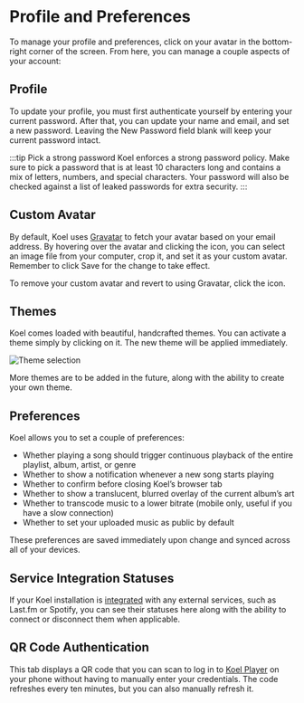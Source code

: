 # Profile and Preferences

To manage your profile and preferences, click on your avatar in the bottom-right corner of the screen.
From here, you can manage a couple aspects of your account:

## Profile

To update your profile, you must first authenticate yourself by entering your current password.
After that, you can update your name and email, and set a new password.
Leaving the New Password field blank will keep your current password intact.

:::tip Pick a strong password
Koel enforces a strong password policy.
Make sure to pick a password that is at least 10 characters long and contains a mix of letters, numbers, and special characters.
Your password will also be checked against a list of leaked passwords for extra security.
:::

## Custom Avatar

By default, Koel uses [Gravatar](https://gravatar.com) to fetch your avatar based on your email address.
By hovering over the avatar and clicking the <InterfaceIcon :src="uploadIcon" /> icon, you can select an image file from your computer, crop it, and set it as your custom avatar.
Remember to click Save for the change to take effect.

To remove your custom avatar and revert to using Gravatar, click the <InterfaceIcon :src="timesIcon" /> icon.

## Themes

Koel comes loaded with beautiful, handcrafted themes. You can activate a theme simply by clicking on it. The new theme
will be applied immediately.

![Theme selection](../assets/img/themes.avif)

More themes are to be added in the future, along with the ability to create your own theme.

## Preferences

Koel allows you to set a couple of preferences:

* Whether playing a song should trigger continuous playback of the entire playlist, album, artist, or genre
* Whether to show a notification whenever a new song starts playing
* Whether to confirm before closing Koel’s browser tab
* Whether to show a translucent, blurred overlay of the current album’s art
* Whether to transcode music to a lower bitrate (mobile only, useful if you have a slow connection)
* Whether to set your uploaded music as public by default <PlusBadge />

These preferences are saved immediately upon change and synced across all of your devices.

## Service Integration Statuses

If your Koel installation is [integrated](../service-integrations) with any external services, such as Last.fm or Spotify, you can see their statuses here along with the ability to connect or disconnect them when applicable.

## QR Code Authentication

This tab displays a QR code that you can scan to log in to [Koel Player](../mobile-apps.md) on your phone without having to manually enter your credentials.
The code refreshes every ten minutes, but you can also manually refresh it.

<script lang="ts" setup>
import uploadIcon from '../assets/icons/upload.svg'
import timesIcon from '../assets/icons/times.svg'
</script>

